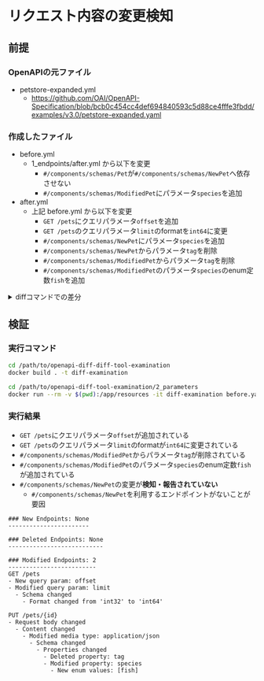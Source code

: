 # リクエスト内容の変更検知

## 前提

### OpenAPIの元ファイル

* petstore-expanded.yml
  * https://github.com/OAI/OpenAPI-Specification/blob/bcb0c454cc4def694840593c5d88ce4fffe3fbdd/examples/v3.0/petstore-expanded.yaml

### 作成したファイル

* before.yml
  * 1_endpoints/after.yml から以下を変更
    * `#/components/schemas/Pet`が`#/components/schemas/NewPet`へ依存させない
    * `#/components/schemas/ModifiedPet`にパラメータ`species`を追加
* after.yml
  * 上記 before.yml から以下を変更
    * `GET /pets`にクエリパラメータ`offset`を追加
    * `GET /pets`のクエリパラメータ`limit`のformatを`int64`に変更
    * `#/components/schemas/NewPet`にパラメータ`species`を追加
    * `#/components/schemas/NewPet`からパラメータ`tag`を削除
    * `#/components/schemas/ModifiedPet`からパラメータ`tag`を削除
    * `#/components/schemas/ModifiedPet`のパラメータ`species`のenum定数`fish`を追加

<details>
<summary>diffコマンドでの差分</summary>

```
34a35,41
>         - name: offset
>           in: query
>           description: offset to start from
>           required: false
>           schema:
>             type: integer
>             format: int64
41c48
<             format: int32
---
>             format: int64
115c122
<         - name
---
>         - name  
123c130
<           type: string
---
>           type: string   
132,133c139,146
<         tag:
<           type: string    
---
>         species:
>           type: enum
>           enum:
>             - cat
>             - dog
>             - fish
>             - other
>             - null
142,143d154
<         tag:
<           type: string    
148a160
>             - fish
```

</details>

## 検証

### 実行コマンド

```bash
cd /path/to/openapi-diff-diff-tool-examination
docker build . -t diff-examination
  
cd /path/to/openapi-diff-tool-examination/2_parameters
docker run --rm -v $(pwd):/app/resources -it diff-examination before.yaml after.yaml
```

### 実行結果

* `GET /pets`にクエリパラメータ`offset`が追加されている
* `GET /pets`のクエリパラメータ`limit`のformatが`int64`に変更されている
* `#/components/schemas/ModifiedPet`からパラメータ`tag`が削除されている
* `#/components/schemas/ModifiedPet`のパラメータ`species`のenum定数`fish`が追加されている
* `#/components/schemas/NewPet`の変更が**検知・報告されていない**
  * `#/components/schemas/NewPet`を利用するエンドポイントがないことが要因

```
### New Endpoints: None
-----------------------

### Deleted Endpoints: None
---------------------------

### Modified Endpoints: 2
-------------------------
GET /pets
- New query param: offset
- Modified query param: limit
  - Schema changed
    - Format changed from 'int32' to 'int64'

PUT /pets/{id}
- Request body changed
  - Content changed
    - Modified media type: application/json
      - Schema changed
        - Properties changed
          - Deleted property: tag
          - Modified property: species
            - New enum values: [fish]
```
